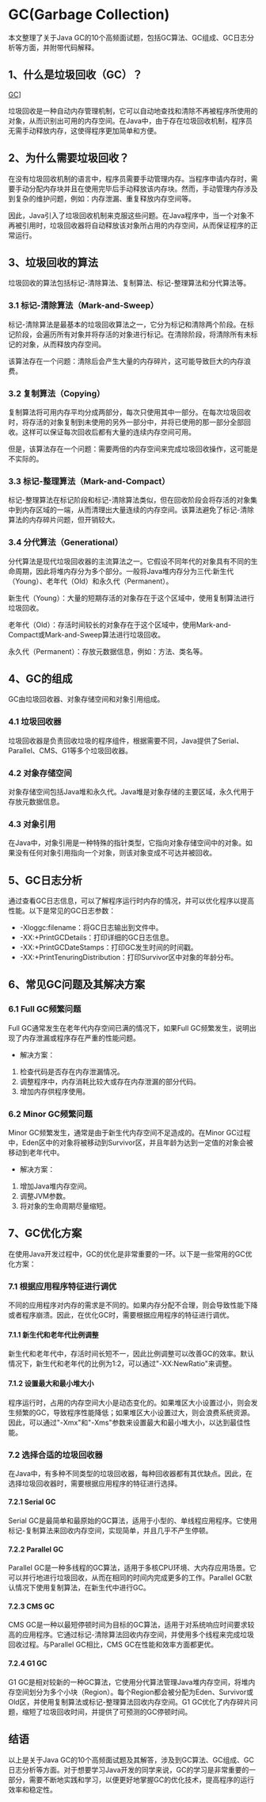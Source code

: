 # GC(Garbage Collection)

本文整理了关于Java GC的10个高频面试题，包括GC算法、GC组成、GC日志分析等方面，并附带代码解释。

## 1、什么是垃圾回收（GC）？

[GC](https://www.oracle.com/webfolder/technetwork/Tutorials/obe/java/gc01/index.html)]

垃圾回收是一种自动内存管理机制，它可以自动地查找和清除不再被程序所使用的对象，从而识别出可用的内存空间。在Java中，由于存在垃圾回收机制，程序员无需手动释放内存，这使得程序更加简单和方便。

## 2、为什么需要垃圾回收？

在没有垃圾回收机制的语言中，程序员需要手动管理内存。当程序申请内存时，需要手动分配内存块并且在使用完毕后手动释放该内存块。然而，手动管理内存涉及到复杂的维护问题，例如：内存泄漏、重复释放内存空间等。

因此，Java引入了垃圾回收机制来克服这些问题。在Java程序中，当一个对象不再被引用时，垃圾回收器将自动释放该对象所占用的内存空间，从而保证程序的正常运行。

## 3、垃圾回收的算法

垃圾回收的算法包括标记-清除算法、复制算法、标记-整理算法和分代算法等。

### 3.1 标记-清除算法（Mark-and-Sweep）

标记-清除算法是最基本的垃圾回收算法之一，它分为标记和清除两个阶段。在标记阶段，会遍历所有对象并将存活的对象进行标记。在清除阶段，将清除所有未标记的对象，从而释放内存空间。

该算法存在一个问题：清除后会产生大量的内存碎片，这可能导致巨大的内存浪费。

### 3.2 复制算法（Copying）

复制算法将可用内存平均分成两部分，每次只使用其中一部分。在每次垃圾回收时，将存活的对象复制到未使用的另外一部分中，并将已使用的那一部分全部回收。这样可以保证每次回收后都有大量的连续内存空间可用。

但是，该算法存在一个问题：需要两倍的内存空间来完成垃圾回收操作，这可能是不实际的。

### 3.3 标记-整理算法（Mark-and-Compact）

标记-整理算法在标记阶段和标记-清除算法类似，但在回收阶段会将存活的对象集中到内存区域的一端，从而清理出大量连续的内存空间。该算法避免了标记-清除算法的内存碎片问题，但开销较大。

### 3.4 分代算法（Generational）

分代算法是现代垃圾回收器的主流算法之一。它假设不同年代的对象具有不同的生命周期，因此将堆内存分为多个部分。一般将Java堆内存分为三代:新生代（Young）、老年代（Old）和永久代（Permanent）。

新生代（Young）：大量的短期存活的对象存在于这个区域中，使用复制算法进行垃圾回收。

老年代（Old）：存活时间较长的对象存在于这个区域中，使用Mark-and-Compact或Mark-and-Sweep算法进行垃圾回收。

永久代（Permanent）：存放元数据信息，例如：方法、类名等。

## 4、GC的组成

GC由垃圾回收器、对象存储空间和对象引用组成。

### 4.1 垃圾回收器

垃圾回收器是负责回收垃圾的程序组件，根据需要不同，Java提供了Serial、Parallel、CMS、G1等多个垃圾回收器。

### 4.2 对象存储空间

对象存储空间包括Java堆和永久代。Java堆是对象存储的主要区域，永久代用于存放元数据信息。

### 4.3 对象引用

在Java中，对象引用是一种特殊的指针类型，它指向对象存储空间中的对象。如果没有任何对象引用指向一个对象，则该对象变成不可达并被回收。

## 5、GC日志分析

通过查看GC日志信息，可以了解程序运行时内存的情况，并可以优化程序以提高性能。以下是常见的GC日志参数：

- -Xloggc:filename：将GC日志输出到文件中。
- -XX:+PrintGCDetails：打印详细的GC日志信息。
- -XX:+PrintGCDateStamps：打印GC发生时间的时间戳。
- -XX:+PrintTenuringDistribution：打印Survivor区中对象的年龄分布。

## 6、常见GC问题及其解决方案

### 6.1 Full GC频繁问题

Full GC通常发生在老年代内存空间已满的情况下，如果Full GC频繁发生，说明出现了内存泄漏或程序存在严重的性能问题。

* 解决方案：

1. 检查代码是否存在内存泄漏情况。
2. 调整程序中，内存消耗比较大或存在内存泄漏的部分代码。
3. 增加内存供程序使用。

### 6.2 Minor GC频繁问题

Minor GC频繁发生，通常是由于新生代内存空间不足造成的。在Minor GC过程中，Eden区中的对象将被移动到Survivor区，并且年龄为达到一定值的对象会被移动到老年代中。

* 解决方案：

1. 增加Java堆内存空间。
2. 调整JVM参数。
3. 将对象的生命周期尽量缩短。


## 7、GC优化方案

在使用Java开发过程中，GC的优化是非常重要的一环。以下是一些常用的GC优化方案：

### 7.1 根据应用程序特征进行调优

不同的应用程序对内存的需求是不同的。如果内存分配不合理，则会导致性能下降或者程序崩溃。因此，在优化GC时，需要根据应用程序的特征进行调优。

#### 7.1.1 新生代和老年代比例调整

新生代和老年代中，存活时间长短不一，因此比例调整可以改善GC的效率。默认情况下，新生代和老年代的比例为1:2，可以通过"-XX:NewRatio"来调整。

#### 7.1.2 设置最大和最小堆大小

程序运行时，占用的内存空间大小是动态变化的。如果堆区大小设置过小，则会发生频繁的GC，导致程序性能降低；如果堆区大小设置过大，则会浪费系统资源。因此，可以通过"-Xmx"和"-Xms"参数来设置最大和最小堆大小，以达到最佳性能。

### 7.2 选择合适的垃圾回收器

在Java中，有多种不同类型的垃圾回收器，每种回收器都有其优缺点。因此，在选择垃圾回收器时，需要根据应用程序的特征进行选择。

#### 7.2.1 Serial GC

Serial GC是最简单和最原始的GC算法，适用于小型的、单线程应用程序。它使用标记-复制算法来回收内存空间，实现简单，并且几乎不产生停顿。

#### 7.2.2 Parallel GC

Parallel GC是一种多线程的GC算法，适用于多核CPU环境、大内存应用场景。它可以并行地进行垃圾回收，从而在相同的时间内完成更多的工作。Parallel GC默认情况下使用复制算法，在新生代中进行GC。

#### 7.2.3 CMS GC

CMS GC是一种以最短停顿时间为目标的GC算法，适用于对系统响应时间要求较高的应用程序。它通过标记-清除算法回收内存空间，并使用多个线程来完成垃圾回收过程。与Parallel GC相比，CMS GC在性能和效率方面都更优。

#### 7.2.4 G1 GC

G1 GC是相对较新的一种GC算法，它使用分代算法管理Java堆内存空间，将堆内存空间划分为多个小块（Region）。每个Region都会被分配为Eden、Survivor或Old区，并使用复制算法或标记-整理算法回收内存空间。G1 GC优化了内存碎片问题，缩短了垃圾回收时间，并提供了可预测的GC停顿时间。

## 结语

以上是关于Java GC的10个高频面试题及其解答，涉及到GC算法、GC组成、GC日志分析等方面。对于想要学习Java开发的同学来说，GC的学习是非常重要的一部分，需要不断地实践和学习，以便更好地掌握GC的优化技术，提高程序的运行效率和稳定性。